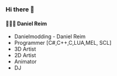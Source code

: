 ### Hi there 👋

#### 👨🏼‍🚒 Daniel Reim 

- Danielmodding - Daniel Reim
- Programmer [C#,C++,C,LUA,MEL, SCL]
- 3D Artist
- 2D Artist
- Animator
- DJ
